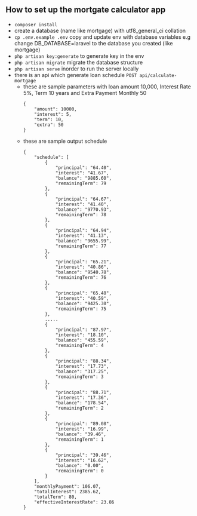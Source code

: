 
## How to set up the mortgate calculator app

- `composer install`
- create a database (name like mortgage) with utf8_general_ci collation
- `cp .env.example .env` copy and update env with database variables e.g change DB_DATABASE=laravel to the database you created (like mortgage)
- `php artisan key:generate` to generate key in the env
- `php artisan migrate` migrate the database structure
- `php artisan serve` inorder to run the server locally
- there is an api which generate loan schedule `POST api/calculate-mortgage`
    - these are sample parameters with loan amount 10,000, Interest Rate 5%, Term 10 years and Extra Payment Monthly 50
        ```
        {
            "amount": 10000,
            "interest": 5,
            "term": 10,
            "extra": 50
        }
        ```
    - these are sample output schedule
        ```
        {
            "schedule": [
                {
                    "principal": "64.40",
                    "interest": "41.67",
                    "balance": "9885.60",
                    "remainingTerm": 79
                },
                {
                    "principal": "64.67",
                    "interest": "41.40",
                    "balance": "9770.93",
                    "remainingTerm": 78
                },
                {
                    "principal": "64.94",
                    "interest": "41.13",
                    "balance": "9655.99",
                    "remainingTerm": 77
                },
                {
                    "principal": "65.21",
                    "interest": "40.86",
                    "balance": "9540.78",
                    "remainingTerm": 76
                },
                {
                    "principal": "65.48",
                    "interest": "40.59",
                    "balance": "9425.30",
                    "remainingTerm": 75
                },
                .....
                {
                    "principal": "87.97",
                    "interest": "18.10",
                    "balance": "455.59",
                    "remainingTerm": 4
                },
                {
                    "principal": "88.34",
                    "interest": "17.73",
                    "balance": "317.25",
                    "remainingTerm": 3
                },
                {
                    "principal": "88.71",
                    "interest": "17.36",
                    "balance": "178.54",
                    "remainingTerm": 2
                },
                {
                    "principal": "89.08",
                    "interest": "16.99",
                    "balance": "39.46",
                    "remainingTerm": 1
                },
                {
                    "principal": "39.46",
                    "interest": "16.62",
                    "balance": "0.00",
                    "remainingTerm": 0
                }
            ],
            "monthlyPayment": 106.07,
            "totalInterest": 2385.62,
            "totalTerm": 80,
            "effectiveInterestRate": 23.86
        }
        ```

